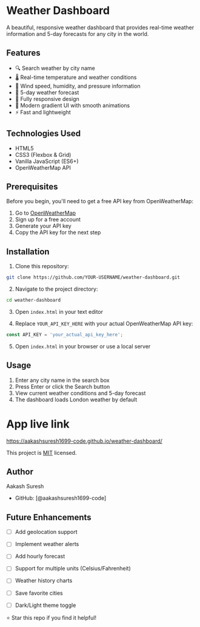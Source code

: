 # Weather Dashboard

A beautiful, responsive weather dashboard that provides real-time weather information and 5-day forecasts for any city in the world.


##  Features

- 🔍 Search weather by city name
- 🌡️ Real-time temperature and weather conditions
- 💨 Wind speed, humidity, and pressure information
- 📅 5-day weather forecast
- 📱 Fully responsive design
- 🎨 Modern gradient UI with smooth animations
- ⚡ Fast and lightweight



##  Technologies Used

- HTML5
- CSS3 (Flexbox & Grid)
- Vanilla JavaScript (ES6+)
- OpenWeatherMap API

##  Prerequisites

Before you begin, you'll need to get a free API key from OpenWeatherMap:

1. Go to [OpenWeatherMap](https://openweathermap.org/api)
2. Sign up for a free account
3. Generate your API key
4. Copy the API key for the next step

## Installation

1. Clone this repository:
```bash
git clone https://github.com/YOUR-USERNAME/weather-dashboard.git
```

2. Navigate to the project directory:
```bash
cd weather-dashboard
```

3. Open `index.html` in your text editor

4. Replace `YOUR_API_KEY_HERE` with your actual OpenWeatherMap API key:
```javascript
const API_KEY = 'your_actual_api_key_here';
```

5. Open `index.html` in your browser or use a local server

## Usage

1. Enter any city name in the search box
2. Press Enter or click the Search button
3. View current weather conditions and 5-day forecast
4. The dashboard loads London weather by default

# App live link 

https://aakashsuresh1699-code.github.io/weather-dashboard/


This project is [MIT](LICENSE) licensed.

##  Author

Aakash Suresh

- GitHub: [@aakashsuresh1699-code]


##  Future Enhancements

- [ ] Add geolocation support
- [ ] Implement weather alerts
- [ ] Add hourly forecast
- [ ] Support for multiple units (Celsius/Fahrenheit)
- [ ] Weather history charts
- [ ] Save favorite cities
- [ ] Dark/Light theme toggle


⭐ Star this repo if you find it helpful!